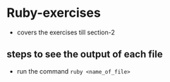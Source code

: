 # Ruby-exercises
* covers the exercises till section-2
## steps to see the output of each file
* run the command `ruby <name_of_file>`
